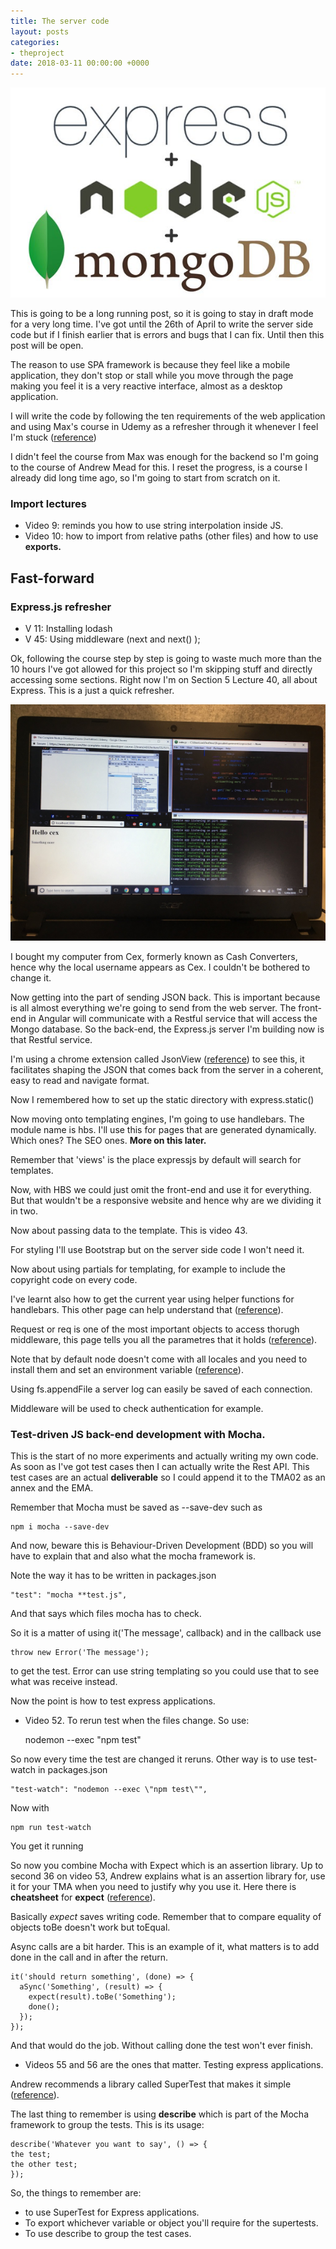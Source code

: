 ```yaml
---
title: The server code
layout: posts
categories:
- theproject
date: 2018-03-11 00:00:00 +0000
---
```

![](/uploads/2018/03/11/0_kJRU-y-GlI_z0i7o.jpg)

This is going to be a long running post, so it is going to stay in draft mode for a very long time. I've got until the 26th of April to write the server side code but if I finish earlier that is errors and bugs that I can fix. Until then this post will be open.

The reason to use SPA framework is because they feel like a mobile application, they don't stop or stall while you move through the page making you feel it is a very reactive interface, almost as a desktop application.

I will write the code by following the ten requirements of the web application and using Max's course in Udemy as a refresher through it whenever I feel I'm stuck ([reference](https://www.udemy.com/angular-2-and-nodejs-the-practical-guide/learn/v4/t/lecture/5866976?start=0))

I didn't feel the course from Max was enough for the backend so I'm going to the course of Andrew Mead for this. I reset the progress, is a course I already did long time ago, so I'm going to start from scratch on it.

### Import lectures

* Video 9: reminds you how to use string interpolation inside JS.
* Video 10: how to import from relative paths (other files) and how to use **exports.**

## Fast-forward

### Express.js refresher

* V 11: Installing lodash
* V 45: Using middleware (next and next() );

Ok, following the course step by step is going to waste much more than the 10 hours I've got allowed for this project so I'm skipping stuff and directly accessing some sections. Right now I'm on Section 5 Lecture 40, all about Express. This is a just a quick refresher.

![](/uploads/2018/03/12/DYFMewSXkAAA3_V.jpg)

I bought my computer from Cex, formerly known as Cash Converters, hence why the local username appears as Cex. I couldn't be bothered to change it.

Now getting into the part of sending JSON back. This is important because is all almost everything we're going to send from the web server. The front-end in Angular will communicate with a Restful service that will access the Mongo database. So the back-end, the Express.js server I'm building now is that Restful service.

I'm using a chrome extension called JsonView ([reference](https://chrome.google.com/webstore/detail/jsonview/chklaanhfefbnpoihckbnefhakgolnmc?hl=en)) to see this, it facilitates shaping the JSON that comes back from the server in a coherent, easy to read and navigate format.

Now I remembered how to set up the static directory with express.static()

Now moving onto templating engines, I'm going to use handlebars. The module name is hbs. I'll use this for pages that are generated dynamically. Which ones? The SEO ones. **More on this later.**

Remember that 'views' is the place expressjs by default will search for templates.

Now, with HBS we could just omit the front-end and use it for everything. But that wouldn't be a responsive website and hence why are we dividing it in two.

Now about passing data to the template. This is video 43.

For styling I'll use Bootstrap but on the server side code I won't need it.

Now about using partials for templating, for example to include the copyright code on every code.

I've learnt also how to get the current year using helper functions for handlebars. This other page can help understand that ([reference](https://www.sitepoint.com/a-beginners-guide-to-handlebars/)).

Request or req is one of the most important objects to access thorugh middleware, this page tells you all the parametres that it holds ([reference](http://www.murvinlai.com/req-and-res-in-nodejs.html)).

Note that by default node doesn't come with all locales and you need to install them and set an environment variable ([reference](https://github.com/unicode-org/full-icu-npm)).

Using fs.appendFile a server log can easily be saved of each connection.

Middleware will be used to check authentication for example.

### Test-driven JS back-end development with Mocha.

This is the start of no more experiments and actually writing my own code. As soon as I've got test cases then I can actually write the Rest API. This test cases are an actual **deliverable** so I could append it to the TMA02 as an annex and the EMA.

Remember that Mocha must be saved as --save-dev such as

    npm i mocha --save-dev

And now, beware this is Behaviour-Driven Development (BDD) so you will have to explain that and also what the mocha framework is.

Note the way it has to be written in packages.json

    "test": "mocha **test.js", 

And that says which files mocha has to check.

So it is a matter of using it('The message', callback) and in the callback use

    throw new Error('The message');

to get the test. Error can use string templating so you could use that to see what was receive instead.

Now the point is how to test express applications.

* Video 52. To rerun test when the files change. So use:

  nodemon --exec "npm test"

So now every time the test are changed it reruns. Other way is to use test-watch in packages.json

    "test-watch": "nodemon --exec \"npm test\"",

Now with

    npm run test-watch

You get it running

So now you combine Mocha with Expect which is an assertion library. Up to second 36 on video 53, Andrew explains what is an assertion library for, use it for your TMA when you need to justify why you use it. Here there is **cheatsheet** for **expect** ([reference](https://devhints.io/expectjs)).

Basically _expect_ saves writing code. Remember that to compare equality of objects toBe doesn't work but toEqual.

Async calls are a bit harder. This is an example of it, what matters is to add done in the call and in after the return.

    it('should return something', (done) => {
      aSync('Something', (result) => {
        expect(result).toBe('Something');
        done();
      });
    });

And that would do the job. Without calling done the test won't ever finish.

* Videos 55 and 56 are the ones that matter. Testing express applications.

Andrew recommends a library called SuperTest that makes it simple ([reference](https://github.com/visionmedia/supertest)).

The last thing to remember is using **describe** which is part of the Mocha framework to group the tests. This is its usage:

    describe('Whatever you want to say', () => {
    the test;
    the other test;
    });

So, the things to remember are:

* to use SuperTest for Express applications.
* To export whichever variable or object you'll require for the supertests.
* To use describe to group the test cases. 